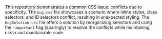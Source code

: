 This repository demonstrates a common CSS issue: conflicts due to specificity. The `bug.css` file showcases a scenario where inline styles, class selectors, and ID selectors conflict, resulting in unexpected styling. The `bugSolution.css` file offers a solution by reorganizing selectors and using the `!important` flag (sparingly) to resolve the conflicts while maintaining clean and maintainable code.